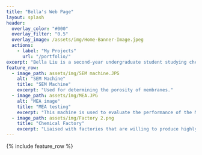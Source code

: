 ```yaml
---
title: "Bella's Web Page"
layout: splash
header:
  overlay_color: "#000"
  overlay_filter: "0.5"
  overlay_image: /assets/img/Home-Banner-Image.jpeg
  actions:
    - label: "My Projects"
      url: "/portfolio/"
excerpt: "Bella Liu is a second-year undergraduate student studying chemical engineering, materials science, and engineering management. She is passionate about exploring clean energy alternatives. She has delved into research in hydrogen fuel cells.<br />She is also interested in exploring the global market and bridging the gap between resources and needs. Specifically, she would like to do international trade in the realm of chemical products. She aims to promote the development of cleaner energy via the better connection of technology, goods, and market."
feature_row:
  - image_path: assets/img/SEM machine.JPG
    alt: "SEM Machine"
    title: "SEM Machine"
    excerpt: "Used for determining the porosity of membranes."
  - image_path: assets/img/MEA.JPG
    alt: "MEA image"
    title: "MEA testing"
    excerpt: "This machine is used to evaluate the performance of the MEA."
  - image_path: assets/img/Factory 2.png
    title: "Chemical Factory"
    excerpt: "Liaised with factories that are willing to produce highly hazardous chemical products."
---
```


{% include feature_row %}

